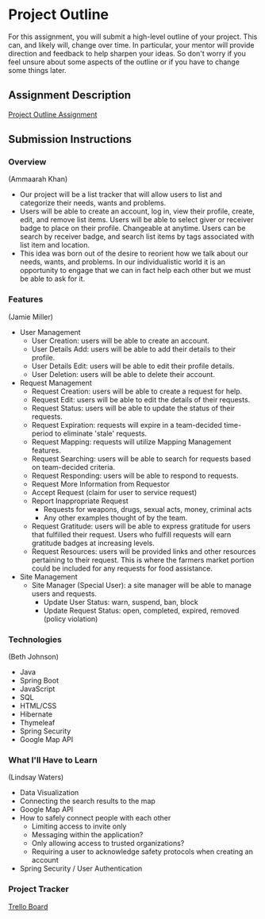 # Project Outline
For this assignment, you will submit a high-level outline of your project. This can, and likely will, change over time. In particular, your mentor will provide direction and feedback to help sharpen your ideas. So don't worry if you feel unsure about some aspects of the outline or if you have to change some things later.

## Assignment Description
[Project Outline Assignment](https://education.launchcode.org/liftoff/modules/assignments/project-outline)

## Submission Instructions

### Overview
(Ammaarah Khan)
- Our project will be a list tracker that will allow users to list and categorize their needs, wants and problems.
- Users will be able to create an account, log in, view their profile, create, edit, and remove list items. Users will be able to select giver or receiver badge to place on their profile. Changeable at anytime. Users can be search by receiver badge, and search list items by tags associated with list item and location.
- This idea was born out of the desire to reorient how we talk about our needs, wants, and problems. In our individualistic world it is an opportunity to engage that we can in fact help each other but we must be able to ask for it. 

### Features
(Jamie Miller)
* User Management
    - User Creation: users will be able to create an account.
    - User Details Add: users will be able to add their details to their profile.
    - User Details Edit: users will be able to edit their profile details.
    - User Deletion: users will be able to delete their account.
* Request Management
    - Request Creation: users will be able to create a request for help.
    - Request Edit: users will be able to edit the details of their requests.
    - Request Status: users will be able to update the status of their requests.
    - Request Expiration: requests will expire in a team-decided time-period to eliminate 'stale' requests.
    - Request Mapping: requests will utilize Mapping Management features.
    - Request Searching: users will be able to search for requests based on team-decided criteria.
    - Request Responding: users will be able to respond to requests.
    - Request More Information from Requestor
    - Accept Request (claim for user to service request)
    - Report Inappropriate Request
		- Requests for weapons, drugs, sexual acts, money, criminal acts
		- Any other examples thought of by the team.
    - Request Gratitude: users will be able to express gratitude for users that fulfilled their request.  Users who fulfill requests will earn gratitude badges at increasing levels.
    - Request Resources: users will be provided links and other resources pertaining to their request. This is where the farmers market portion could be included for any requests for food assistance.
* Site Management
    - Site Manager (Special User): a site manager will be able to manage users and requests.
        - Update User Status: warn, suspend, ban, block
        - Update Request Status: open, completed, expired, removed (policy violation)


### Technologies
(Beth Johnson)
* Java
* Spring Boot
* JavaScript
* SQL
* HTML/CSS
* Hibernate
* Thymeleaf
* Spring Security
* Google Map API


### What I'll Have to Learn
(Lindsay Waters)
* Data Visualization
* Connecting the search results to the map
* Google Map API
* How to safely connect people with each other 
  - Limiting access to invite only
  - Messaging within the application?
  - Only allowing access to trusted organizations?
  - Requiring a user to acknowledge safety protocols when creating an account
* Spring Security / User Authentication


### Project Tracker
[Trello Board](https://trello.com/b/Kkm2FyfR/liftoff)
